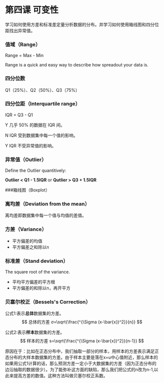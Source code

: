 # 第四课 可变性

学习如何使用方差和标准差定量分析数据的分布。并学习如何使用箱线图和四分位距找出异常值。



### 值域（Range）

Range = Max - Min

Range is a quick and easy way to describe how spreadout your data is.



### 四分位数

Q1（25%）、Q2（50%）、Q3（75%）



### 四分位距（Interquartile range）

IQR = Q3 - Q1

Y 几乎 50% 的数据在 IQR 间。

N IQR 受到数据集中每一个值的影响。

Y IQR 不受异常值的影响。



### 异常值（Outlier）

Define the Outlier quantitively:

**Outlier < Q1 - 1.5IQR** or **Qutlier > Q3 + 1.5IQR**



###箱线图（Boxplot）



### 离均差（Deviation from the mean）

离均差即数据集中每一个值与均值的差值。



### 方差（Variance）

- 平方偏差的均值
- 平方偏差之和除以n



### 标准差（Stand deviation）

The square root of the variance.

- 平均平方偏差的平方根
- 平方偏差的和除以n，再开平方



### 贝塞尔校正（Bessels's Correction）

公式1:表示**总体**数据集的方差。
$$
总体的方差 
σ=\sqrt{\frac{^{\Sigma (x-\bar{x})^2}}{n}}
$$


公式2:表示**样本**数据集的方差。
$$
样本的方差  s=\sqrt{\frac{^{\Sigma (x-\bar{x})^2}}{n-1}}
$$


原因在于：比如在正态分布中，我们抽取一部分的样本，用样本的方差表示满足正态分布的大样本数据集的方差。由于样本主要是落在x=u中心值附近，那么样本的如果用公式1计算的话，那么预测方差一定小于大数据集的方差（因为正态分布的边沿抽取的数据很少）。为了能弥补这方面的缺陷，那么我们把公式的n改为n-1,以此来提高方差的数值。这种方法叫做贝塞尔校正系数。